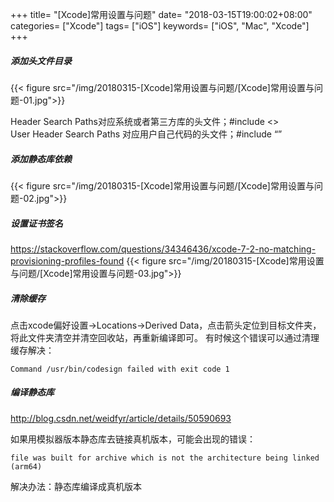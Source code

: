 +++
title= "[Xcode]常用设置与问题"
date= "2018-03-15T19:00:02+08:00"
categories= ["Xcode"]
tags= ["iOS"]
keywords= ["iOS", "Mac", "Xcode"]
+++

##### 添加头文件目录
{{< figure src="/img/20180315-[Xcode]常用设置与问题/[Xcode]常用设置与问题-01.jpg">}}

Header Search Paths对应系统或者第三方库的头文件；#include <>  
User Header Search Paths 对应用户自己代码的头文件；#include “”  

##### 添加静态库依赖
{{< figure src="/img/20180315-[Xcode]常用设置与问题/[Xcode]常用设置与问题-02.jpg">}}


##### 设置证书签名
https://stackoverflow.com/questions/34346436/xcode-7-2-no-matching-provisioning-profiles-found
{{< figure src="/img/20180315-[Xcode]常用设置与问题/[Xcode]常用设置与问题-03.jpg">}}

##### 清除缓存
点击xcode偏好设置->Locations->Derived Data，点击箭头定位到目标文件夹，将此文件夹清空并清空回收站，再重新编译即可。
有时候这个错误可以通过清理缓存解决：

	Command /usr/bin/codesign failed with exit code 1

##### 编译静态库
http://blog.csdn.net/weidfyr/article/details/50590693

如果用模拟器版本静态库去链接真机版本，可能会出现的错误：

	file was built for archive which is not the architecture being linked (arm64)

解决办法：静态库编译成真机版本

